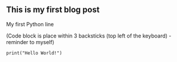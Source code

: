 ## This is my first blog post

My first Python line

(Code block is place within 3 backsticks (top left of the keyboard) - reminder to myself)

```tsql
print("Hello World!")
```
